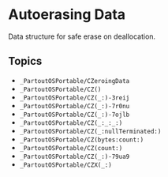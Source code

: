 # Autoerasing Data

Data structure for safe erase on deallocation.

## Topics

- ``_PartoutOSPortable/CZeroingData``
- ``_PartoutOSPortable/CZ()``
- ``_PartoutOSPortable/CZ(_:)-3reij``
- ``_PartoutOSPortable/CZ(_:)-7r0nu``
- ``_PartoutOSPortable/CZ(_:)-7ojlb``
- ``_PartoutOSPortable/CZ(_:_:_:)``
- ``_PartoutOSPortable/CZ(_:nullTerminated:)``
- ``_PartoutOSPortable/CZ(bytes:count:)``
- ``_PartoutOSPortable/CZ(count:)``
- ``_PartoutOSPortable/CZ(_:)-79ua9``
- ``_PartoutOSPortable/CZX(_:)``

